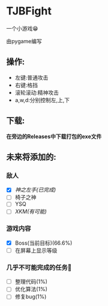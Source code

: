 # TJBFight

一个小游戏😁

由pygame编写

## 操作:

* 左键:普通攻击
* 右键:格挡
* 滚轮滚动:精神攻击
* a,w,d:分别控制左,上,下

## 下载:

__在旁边的Releases中下载打包的exe文件__

## 未来将添加的:

### 敌人

- [x] _神之左手(已完成)_
- [ ] 椅子之神
- [ ] YSQ
- [ ] _XKM(有可能)_

### 游戏内容

- [x] Boss(当前目标)(66.6%)
- [ ] 在屏幕上显示等级

### 几乎不可能完成的任务🤔

- [ ] 整理代码(1%)
- [ ] 优化算法(1%)
- [ ] 修复bug(1%)